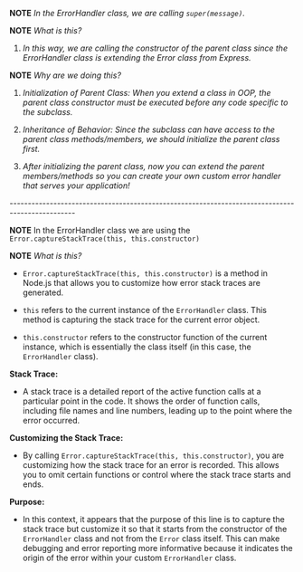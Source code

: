 **NOTE** _In the ErrorHandler class, we are calling `super(message)`._

**NOTE** _What is this?_

1. _In this way, we are calling the constructor of the parent class since the ErrorHandler class is extending the Error class from Express._

**NOTE** _Why are we doing this?_

1. _Initialization of Parent Class: When you extend a class in OOP, the parent class constructor must be executed before any code specific to the subclass._

2. _Inheritance of Behavior: Since the subclass can have access to the parent class methods/members, we should initialize the parent class first._

3. _After initializing the parent class, now you can extend the parent members/methods so you can create your own custom error handler that serves your application!_

_------------------------------------------------------------------------------------------------_

**NOTE** In the ErrorHandler class we are using the `Error.captureStackTrace(this, this.constructor)`

**NOTE** _What is this?_

- `Error.captureStackTrace(this, this.constructor)` is a method in Node.js that allows you to customize how error stack traces are generated.

- `this` refers to the current instance of the `ErrorHandler` class. This method is capturing the stack trace for the current error object.

- `this.constructor` refers to the constructor function of the current instance, which is essentially the class itself (in this case, the `ErrorHandler` class).

**Stack Trace:**

- A stack trace is a detailed report of the active function calls at a particular point in the code. It shows the order of function calls, including file names and line numbers, leading up to the point where the error occurred.

**Customizing the Stack Trace:**

- By calling `Error.captureStackTrace(this, this.constructor)`, you are customizing how the stack trace for an error is recorded. This allows you to omit certain functions or control where the stack trace starts and ends.

**Purpose:**

- In this context, it appears that the purpose of this line is to capture the stack trace but customize it so that it starts from the constructor of the `ErrorHandler` class and not from the `Error` class itself. This can make debugging and error reporting more informative because it indicates the origin of the error within your custom `ErrorHandler` class.
